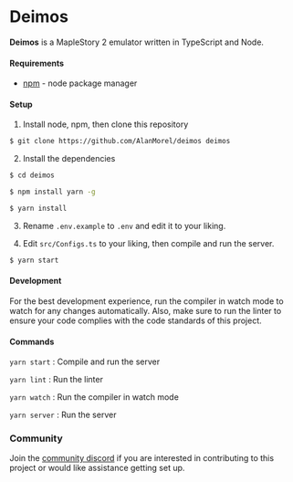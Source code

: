 # Deimos

**Deimos** is a MapleStory 2 emulator written in TypeScript and Node.

#### Requirements

-   [npm](https://www.npmjs.com/) - node package manager

#### Setup

1. Install node, npm, then clone this repository

```sh
$ git clone https://github.com/AlanMorel/deimos deimos
```

2. Install the dependencies

```sh
$ cd deimos
```

```sh
$ npm install yarn -g
```

```sh
$ yarn install
```

3. Rename `.env.example` to `.env` and edit it to your liking.

4. Edit `src/Configs.ts` to your liking, then compile and run the server.

```sh
$ yarn start
```

#### Development

For the best development experience, run the compiler in watch mode to watch for any changes automatically. Also, make sure to run the linter to ensure your code complies with the code standards of this project.

#### Commands

`yarn start` : Compile and run the server

`yarn lint` : Run the linter

`yarn watch` : Run the compiler in watch mode

`yarn server` : Run the server

### Community

Join the [community discord](https://discord.gg/mABkFFhBuU) if you are interested in contributing to this project or would like assistance getting set up.
